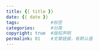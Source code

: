 ```yaml
---
title: {{ title }}
date: {{ date }}
tags:            #标签
categories:      #分类
copyright: true  #版权声明
permalink: 01    #文章链接，有默认值
---
```

